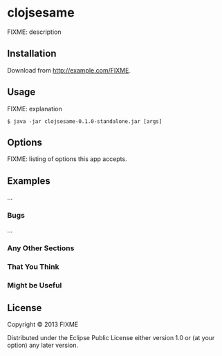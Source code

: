 # clojsesame

FIXME: description

## Installation

Download from http://example.com/FIXME.

## Usage

FIXME: explanation

    $ java -jar clojsesame-0.1.0-standalone.jar [args]

## Options

FIXME: listing of options this app accepts.

## Examples

...

### Bugs

...

### Any Other Sections
### That You Think
### Might be Useful

## License

Copyright © 2013 FIXME

Distributed under the Eclipse Public License either version 1.0 or (at
your option) any later version.
